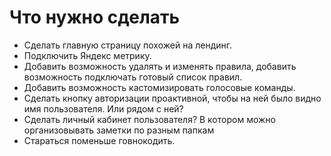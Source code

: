 # Что нужно сделать

- Сделать главную страницу похожей на лендинг.
- Подключить Яндекс метрику.
- Добавить возможность удалять и изменять правила, добавить возможность подключать готовый список правил.
- Добавить возможность кастомизировать голосовые команды.
- Сделать кнопку авторизации проактивной, чтобы на ней было видно имя пользователя. Или рядом с ней?
- Сделать личный кабинет пользователя? В котором можно организовывать заметки по разным папкам
- Стараться поменьше говнокодить.
